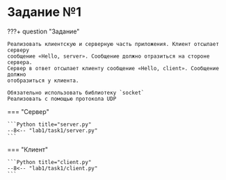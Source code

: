 # Задание №1

???+ question "Задание"

    Реализовать клиентскую и серверную часть приложения. Клиент отсылает серверу
    сообщение «Hello, server». Сообщение должно отразиться на стороне сервера.
    Сервер в ответ отсылает клиенту сообщение «Hello, client». Сообщение должно
    отобразиться у клиента.

    Обязательно использовать библиотеку `socket`  
    Реализовать с помощью протокола UDP

=== "Сервер"

    ```Python title="server.py"
    --8<-- "lab1/task1/server.py"
    ```
  
=== "Клиент"

    ```Python title="client.py"
    --8<-- "lab1/task1/client.py"
    ```

